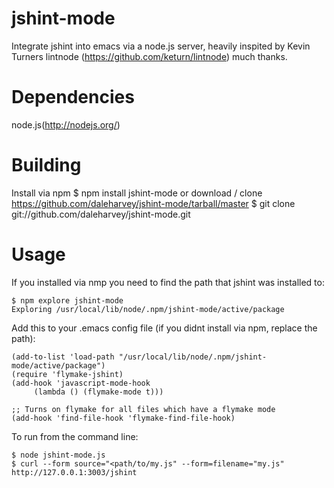 jshint-mode
=======

Integrate jshint into emacs via a node.js server, heavily inspited by Kevin Turners lintnode (https://github.com/keturn/lintnode) much thanks.

Dependencies
============

node.js(http://nodejs.org/)

Building
========

Install via npm
    $ npm install jshint-mode
or download / clone
    https://github.com/daleharvey/jshint-mode/tarball/master
    $ git clone git://github.com/daleharvey/jshint-mode.git

Usage
=====

If you installed via nmp you need to find the path that jshint was installed to:

    $ npm explore jshint-mode
    Exploring /usr/local/lib/node/.npm/jshint-mode/active/package

Add this to your .emacs config file (if you didnt install via npm, replace the path):

    (add-to-list 'load-path "/usr/local/lib/node/.npm/jshint-mode/active/package")
    (require 'flymake-jshint)
    (add-hook 'javascript-mode-hook
         (lambda () (flymake-mode t)))

    ;; Turns on flymake for all files which have a flymake mode
    (add-hook 'find-file-hook 'flymake-find-file-hook)

To run from the command line:

    $ node jshint-mode.js
    $ curl --form source="<path/to/my.js" --form=filename="my.js" http://127.0.0.1:3003/jshint
